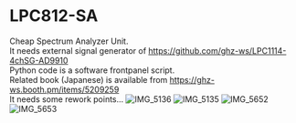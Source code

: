 # LPC812-SA
Cheap Spectrum Analyzer Unit.<br>
It needs external signal generator of https://github.com/ghz-ws/LPC1114-4chSG-AD9910 <br>
Python code is a software frontpanel script.<br>
Related book (Japanese) is available from https://ghz-ws.booth.pm/items/5209259 <br>
It needs some rework points...
![IMG_5136](https://github.com/ghz-ws/LPC812-SA/assets/52226620/97291350-d575-4e8f-abac-44c2714812f0)
![IMG_5135](https://github.com/ghz-ws/LPC812-SA/assets/52226620/3d8dc342-c41f-43bc-abad-4ae790e17b4b)
![IMG_5652](https://github.com/ghz-ws/LPC812-SA/assets/52226620/2fc9a754-2fa7-47b8-a4fa-617bf39b3586)
![IMG_5653](https://github.com/ghz-ws/LPC812-SA/assets/52226620/07b2fbab-6fcc-47d4-b6a1-c38bff72aa2e)
